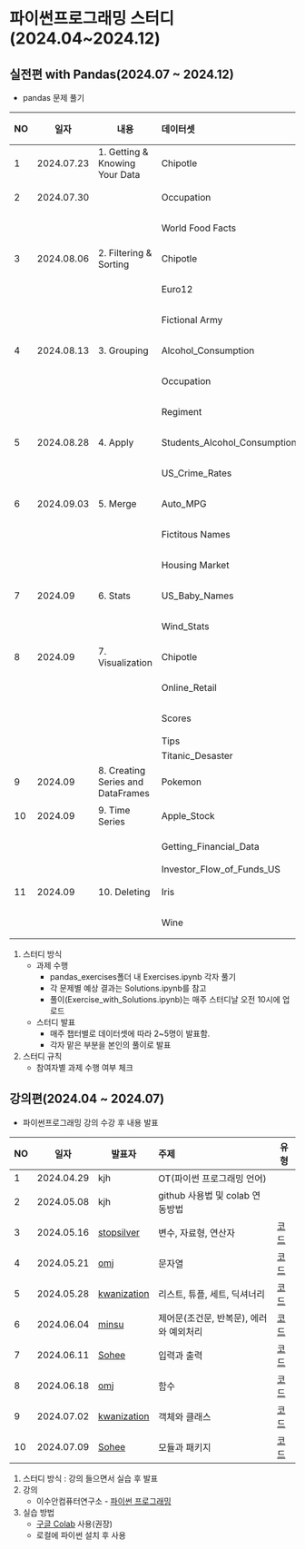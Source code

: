 # 파이썬프로그래밍 스터디(2024.04~2024.12)
## 실전편 with Pandas(2024.07 ~ 2024.12)
- pandas 문제 풀기

|NO|일자|내용|데이터셋|발표자|코드|
|---|------|---|:---|---|---|
|1|2024.07.23|1. Getting & Knowing Your Data|Chipotle|[Sohee](https://github.com/SoheeKim12)|[코드](https://github.com/SoheeKim12/Python_Programming_Study/blob/main/pandas_exercises/01_Getting_%26_Knowing_Your_Data/Chipotle/Exercises.ipynb)|
|2|2024.07.30||Occupation|[minsu](https://github.com/seo-minsu)|[코드](https://github.com/seo-minsu/Python_Programming_Study/blob/main/pandas_exercises/01_Getting_%26_Knowing_Your_Data/Occupation/Exercises(MS).ipynb)|
||||World Food Facts|[kwanization](https://github.com/kwanization)|[코드](https://github.com/kwanization/PPS-S2/blob/main/pandas_exercises/01_Getting_%26_Knowing_Your_Data/World%20Food%20Facts/Exercises.ipynb)|
|3|2024.08.06|2. Filtering & Sorting|Chipotle|[Sohee](https://github.com/SoheeKim12)|[코드](https://github.com/SoheeKim12/Python_Programming_Study/blob/main/pandas_exercises/02_Filtering_%26_Sorting/Chipotle/Exercises_sh.ipynb)|
||||Euro12|[omj](https://github.com/omj3424)|[코드](https://github.com/omj3424/Python_Programming_Study/blob/main/pandas_exercises/02_Filtering_%26_Sorting/Euro12/Exercises.ipynb)|
||||Fictional Army|[Sohee](https://github.com/SoheeKim12)|[코드](https://github.com/SoheeKim12/Python_Programming_Study/blob/main/pandas_exercises/02_Filtering_%26_Sorting/Fictional%20Army/Exercise_sh.ipynb)|
|4|2024.08.13|3. Grouping|Alcohol_Consumption|[minsu](https://github.com/seo-minsu)|[코드](https://github.com/seo-minsu/Python_Programming_Study/blob/main/Exercise_minsu.ipynb)|
||||Occupation|[kwanization](https://github.com/kwanization)|[코드](https://github.com/kwanization/PPS-S2/blob/main/pandas_exercises/03_Grouping/Occupation/Exercise.ipynb)|
||||Regiment|[omj](https://github.com/omj3424)|[코드](https://github.com/omj3424/Python_Programming_Study/blob/main/pandas_exercises/03_Grouping/Regiment/Exercises.ipynb)|
|5|2024.08.28|4. Apply|Students_Alcohol_Consumption|[Sohee](https://github.com/SoheeKim12)|[코드](https://github.com/SoheeKim12/Python_Programming_Study/blob/main/pandas_exercises/04_Apply/Students_Alcohol_Consumption/Exercises_sh.ipynb)|
||||US_Crime_Rates|[minsu](https://github.com/seo-minsu)|[코드](https://github.com/seo-minsu/Python-Programming-Study_Minsu/blob/main/pandas_exercises/04_Apply/US_Crime_Rates/Exercises_ms.ipynb)|
|6|2024.09.03|5. Merge|Auto_MPG|[kwanization](https://github.com/kwanization)|[코드](https://github.com/kwanization/PPS-S2/blob/main/pandas_exercises/05_Merge/Auto_MPG/Exercises.ipynb)|
||||Fictitous Names|[omj](https://github.com/omj3424)|[코드](https://github.com/omj3424/Python_Programming_Study/blob/main/pandas_exercises/05_Merge/Fictitous%20Names/Exercises.ipynb)|
||||Housing Market|[Sohee](https://github.com/SoheeKim12)|[코드](https://github.com/SoheeKim12/Python_Programming_Study/blob/main/pandas_exercises/05_Merge/Housing%20Market/Exercises_sh.ipynb)|
|7|2024.09|6. Stats|US_Baby_Names|[minsu](https://github.com/seo-minsu)|[코드](https://github.com/seo-minsu/Python-Programming-Study_Minsu/tree/main/pandas_exercises/06_Stats/US_Baby_Names)|
||||Wind_Stats|[kwanization](https://github.com/kwanization)|[코드](https://github.com/kwanization/PPS-S2/blob/main/pandas_exercises/06_Stats/Wind_Stats/Exercises.ipynb)|
|8|2024.09|7. Visualization|Chipotle|[omj](https://github.com/omj3424)|[코드](https://github.com/omj3424/Python_Programming_Study/blob/main/pandas_exercises/07_Visualization/Chipotle/Exercises.ipynb)|
||||Online_Retail|[Sohee](https://github.com/SoheeKim12)|[코드](https://github.com/SoheeKim12/Python_Programming_Study/blob/main/pandas_exercises/07_Visualization/Online_Retail/Exercises_sh.ipynb)|
||||Scores|[minsu](https://github.com/seo-minsu)|[코드](https://github.com/seo-minsu/Python_Programming_Study/blob/main/pandas_exercises/07_Visualization/Scores/Exercises.ipynb)|
||||Tips|kwanization||
||||Titanic_Desaster|jhkim||
|9|2024.09|8. Creating Series and DataFrames|Pokemon|[omj](https://github.com/omj3424)|[코드](https://github.com/omj3424/Python_Programming_Study/blob/main/pandas_exercises/08_Creating_Series_and_DataFrames/Pokemon/Exercises.ipynb)|
|10|2024.09|9. Time Series|Apple_Stock|[Sohee](https://github.com/SoheeKim12)|[코드](https://github.com/SoheeKim12/Python_Programming_Study/blob/main/pandas_exercises/09_Time_Series/Apple_Stock/Exercises_sh.ipynb)|
||||Getting_Financial_Data|minsu|코드|
||||Investor_Flow_of_Funds_US|kwanization||
|11|2024.09|10. Deleting|Iris|[omj](https://github.com/omj3424)|[코드](https://github.com/omj3424/Python_Programming_Study/blob/main/pandas_exercises/10_Deleting/Iris/Exercises.ipynb)|
||||Wine|[Sohee](https://github.com/SoheeKim12)|[코드](https://github.com/SoheeKim12/Python_Programming_Study/blob/main/pandas_exercises/10_Deleting/Wine/Exercises_sh.ipynb)|

1. 스터디 방식
    - 과제 수행
        - pandas_exercises폴더 내 Exercises.ipynb 각자 풀기
        - 각 문제별 예상 결과는 Solutions.ipynb를 참고
        - 풀이(Exercise_with_Solutions.ipynb)는 매주 스터디날 오전 10시에 업로드
    - 스터디 발표
        - 매주 챕터별로 데이터셋에 따라 2~5명이 발표함.
        - 각자 맡은 부분을 본인의 풀이로 발표
2. 스터디 규칙
    - 참여자별 과제 수행 여부 체크
  

## 강의편(2024.04 ~ 2024.07)
- 파이썬프로그래밍 강의 수강 후 내용 발표

|NO|일자|발표자|주제|유형|
|---|------|---|:---|---|
|1|2024.04.29|kjh|OT(파이썬 프로그래밍 언어)||
|2|2024.05.08|kjh|github 사용법 및 colab 연동방법||
|3|2024.05.16|[stopsilver](https://github.com/stopsilver831)|변수, 자료형, 연산자|[코드](https://github.com/stopsilver831/02_V.D.O/blob/main/_02_%EB%B3%80%EC%88%98%2C_%EC%9E%90%EB%A3%8C%ED%98%95%2C_%EC%97%B0%EC%82%B0%EC%9E%90_20240516.ipynb)|
|4|2024.05.21|[omj](https://github.com/omj3424)|문자열|[코드](https://github.com/omj3424/python/blob/main/_02_%EB%B3%80%EC%88%98%2C_%EC%9E%90%EB%A3%8C%ED%98%95%2C_%EC%97%B0%EC%82%B0%EC%9E%90.ipynb)|
|5|2024.05.28|[kwanization](https://github.com/kwanization)|리스트, 튜플, 세트, 딕셔너리|[코드](https://github.com/kwanization/PPS/blob/main/_04_%EB%A6%AC%EC%8A%A4%ED%8A%B8%2C_%ED%8A%9C%ED%94%8C%2C_%EC%84%B8%ED%8A%B8%2C_%EB%94%95%EC%85%94%EB%84%88%EB%A6%AC_ipynb%EC%9D%98_%EC%82%AC%EB%B3%B8.ipynb)|
|6|2024.06.04|[minsu](https://github.com/seo-minsu)|제어문(조건문, 반복문), 에러와 예외처리|[코드](https://github.com/seo-minsu/Python-Programming-Study_Minsu/blob/main/_05_%EC%A0%9C%EC%96%B4%EB%AC%B8.ipynb)|
|7|2024.06.11|[Sohee](https://github.com/SoheeKim12/python-base)|입력과 출력|[코드](https://github.com/SoheeKim12/python-base/blob/main/_06_%EC%9E%85%EB%A0%A5%EA%B3%BC_%EC%B6%9C%EB%A0%A5.ipynb)|
|8|2024.06.18|[omj](https://github.com/omj3424)|함수|[코드](https://github.com/omj3424/python/blob/main/_07_%ED%95%A8%EC%88%98.ipynb)|
|9|2024.07.02|[kwanization](https://github.com/kwanization)|객체와 클래스|[코드](https://github.com/kwanization/PPS/blob/main/_08_%EA%B0%9D%EC%B2%B4%EC%99%80_%ED%81%B4%EB%9E%98%EC%8A%A4.ipynb)|
|10|2024.07.09|[Sohee](https://github.com/SoheeKim12/python-base)|모듈과 패키지|[코드](https://github.com/SoheeKim12/python-base/blob/main/_09_%EB%AA%A8%EB%93%88%EA%B3%BC_%ED%8C%A8%ED%82%A4%EC%A7%80.ipynb)|
    
1. 스터디 방식 : 강의 들으면서 실습 후 발표
2. 강의
    - 이수안컴퓨터연구소 - [파이썬 프로그래밍](http://suanlab.com/youtube/pp.html)
3. 실습 방법
    - [구글 Colab](https://colab.research.google.com/) 사용(권장)
    - 로컬에 파이썬 설치 후 사용



